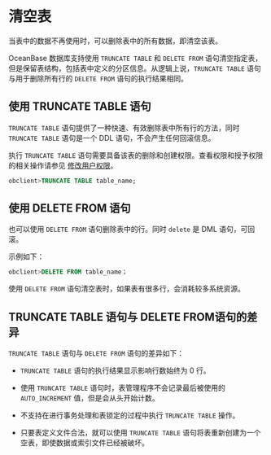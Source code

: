 清空表
========================

当表中的数据不再使用时，可以删除表中的所有数据，即清空该表。

OceanBase 数据库支持使用 `TRUNCATE TABLE` 和 `DELETE FROM` 语句清空指定表，但是保留表结构，包括表中定义的分区信息。从逻辑上说，`TRUNCATE TABLE` 语句与用于删除所有行的 `DELETE FROM` 语句的执行结果相同。

使用 TRUNCATE TABLE 语句
-----------------------------------------

`TRUNCATE TABLE` 语句提供了一种快速、有效删除表中所有行的方法，同时 `TRUNCATE TABLE` 语句是一个 DDL 语句，不会产生任何回滚信息。

执行 `TRUNCATE TABLE` 语句需要具备该表的删除和创建权限。查看权限和授予权限的相关操作请参见 [修改用户权限](../../600.basic-database-management/400.manage-tenants/500.manage-users-and-privileges/600.modify-user-privileges.md)。

```sql
obclient>TRUNCATE TABLE table_name;
```

使用 DELETE FROM 语句
--------------------------------------

也可以使用 `DELETE FROM` 语句删除表中的行。同时 `delete` 是 DML 语句，可回滚。

示例如下：

```sql
obclient>DELETE FROM table_name；
```

使用 `DELETE FROM` 语句清空表时，如果表有很多行，会消耗较多系统资源。

TRUNCATE TABLE 语句与 DELETE FROM语句的差异
--------------------------------------------------------

`TRUNCATE TABLE` 语句与 `DELETE FROM` 语句的差异如下：

* `TRUNCATE TABLE` 语句的执行结果显示影响行数始终为 0 行。

* 使用 `TRUNCATE TABLE` 语句时，表管理程序不会记录最后被使用的 `AUTO_INCREMENT` 值，但是会从头开始计数。

* 不支持在进行事务处理和表锁定的过程中执行 `TRUNCATE TABLE` 操作。

* 只要表定义文件合法，就可以使用 `TRUNCATE TABLE` 语句将表重新创建为一个空表，即使数据或索引文件已经被破坏。
